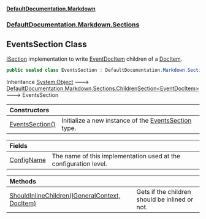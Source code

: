 #### [DefaultDocumentation\.Markdown](../../../../index.md 'index')
### [DefaultDocumentation\.Markdown\.Sections](../../../../index.md#DefaultDocumentation.Markdown.Sections 'DefaultDocumentation\.Markdown\.Sections')

## EventsSection Class

[ISection](https://github.com/Doraku/DefaultDocumentation/blob/master/documentation/api/DefaultDocumentation/Api/ISection/index.md 'DefaultDocumentation\.Api\.ISection') implementation to write [EventDocItem](https://github.com/Doraku/DefaultDocumentation/blob/master/documentation/api/DefaultDocumentation/Models/Members/EventDocItem/index.md 'DefaultDocumentation\.Models\.Members\.EventDocItem') children of a [DocItem](https://github.com/Doraku/DefaultDocumentation/blob/master/documentation/api/DefaultDocumentation/Models/DocItem/index.md 'DefaultDocumentation\.Models\.DocItem')\.

```csharp
public sealed class EventsSection : DefaultDocumentation.Markdown.Sections.ChildrenSection<DefaultDocumentation.Models.Members.EventDocItem>
```

Inheritance [System\.Object](https://docs.microsoft.com/en-us/dotnet/api/System.Object 'System\.Object') &#129106; [DefaultDocumentation\.Markdown\.Sections\.ChildrenSection&lt;](../ChildrenSection_T_/index.md 'DefaultDocumentation\.Markdown\.Sections\.ChildrenSection\<T\>')[EventDocItem](https://github.com/Doraku/DefaultDocumentation/blob/master/documentation/api/DefaultDocumentation/Models/Members/EventDocItem/index.md 'DefaultDocumentation\.Models\.Members\.EventDocItem')[&gt;](../ChildrenSection_T_/index.md 'DefaultDocumentation\.Markdown\.Sections\.ChildrenSection\<T\>') &#129106; EventsSection

| Constructors | |
| :--- | :--- |
| [EventsSection\(\)](EventsSection().md 'DefaultDocumentation\.Markdown\.Sections\.EventsSection\.EventsSection\(\)') | Initialize a new instance of the [EventsSection](DefaultDocumentation/Markdown/Sections/EventsSection/index.md 'DefaultDocumentation\.Markdown\.Sections\.EventsSection') type\. |

| Fields | |
| :--- | :--- |
| [ConfigName](ConfigName.md 'DefaultDocumentation\.Markdown\.Sections\.EventsSection\.ConfigName') | The name of this implementation used at the configuration level\. |

| Methods | |
| :--- | :--- |
| [ShouldInlineChildren\(IGeneralContext, DocItem\)](ShouldInlineChildren(IGeneralContext,DocItem).md 'DefaultDocumentation\.Markdown\.Sections\.EventsSection\.ShouldInlineChildren\(DefaultDocumentation\.IGeneralContext, DefaultDocumentation\.Models\.DocItem\)') | Gets if the children should be inlined or not\. |
